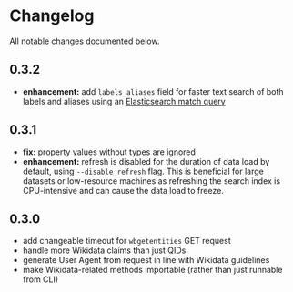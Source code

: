 # Changelog

All notable changes documented below.

## 0.3.2

- **enhancement:** add `labels_aliases` field for faster text search of both labels and aliases using an [Elasticsearch match query](https://www.elastic.co/guide/en/elasticsearch/reference/current/query-dsl-match-query.html)

## 0.3.1

- **fix:** property values without types are ignored
- **enhancement:** refresh is disabled for the duration of data load by default, using `--disable_refresh` flag. This is beneficial for large datasets or low-resource machines as refreshing the search index is CPU-intensive and can cause the data load to freeze.

## 0.3.0

- add changeable timeout for `wbgetentities` GET request
- handle more Wikidata claims than just QIDs
- generate User Agent from request in line with Wikidata guidelines
- make Wikidata-related methods importable (rather than just runnable from CLI)
